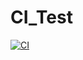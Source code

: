 # CI_Test

[![CI](https://github.com/kidhanna/CI_Test/actions/workflows/main.yml/badge.svg)](https://github.com/kidhanna/CI_Test/actions/workflows/main.yml)
